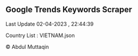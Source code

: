 

## Google Trends Keywords Scraper 
 
Last Update 02-04-2023 , 22:44:39

Country List :
VIETNAM.json



© Abdul Muttaqin 
